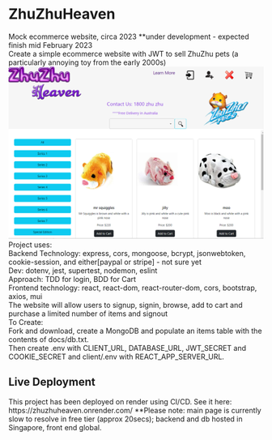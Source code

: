 # ZhuZhuHeaven
Mock ecommerce website, circa 2023 **under development - expected finish mid February 2023<br>
Create a simple ecommerce website with JWT to sell ZhuZhu pets (a particularly annoying toy from the early 2000s) <br>
![Zhuzhu](/docs/logo.png?raw=true "Home Page") <br>
Project uses: <br>
Backend Technology: express, cors, mongoose, bcrypt, jsonwebtoken, cookie-session, and either[paypal or stripe] - not sure yet<br>
	Dev: dotenv, jest, supertest, nodemon, eslint <br>
Approach: TDD for login, BDD for Cart<br>
Frontend technology: react, react-dom, react-router-dom, cors, bootstrap, axios, mui <br>
The website will allow users to signup, signin, browse, add to cart and purchase a limited number of items and signout <br>
To Create: <br> Fork and download, create a MongoDB and populate an items table with the contents of docs/db.txt. <br> Then create .env with CLIENT_URL, DATABASE_URL, JWT_SECRET and COOKIE_SECRET and client/.env with REACT_APP_SERVER_URL.<br>
<h2> Live Deployment </h2>
This project has been deployed on render using CI/CD. See it here:
https://zhuzhuheaven.onrender.com/
**Please note: main page is currently slow to resolve in free tier (approx 20secs); backend and db hosted in Singapore, front end global.
